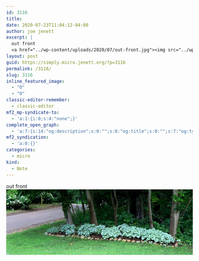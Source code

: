 ```yaml
---
id: 3116
title: 
date: 2020-07-23T11:04:12-04:00
author: joe jenett
excerpt: |
  out front
  <a href="../wp-content/uploads/2020/07/out-front.jpg"><img src="../wp-content/uploads/2020/07/out-front.jpg" alt="" width="1200" class="alignnone size-full wp-image-3115"></a>
layout: post
guid: https://simply.micro.jenett.org/?p=3116
permalink: /3116/
slug: 3116
inline_featured_image:
  - "0"
  - "0"
classic-editor-remember:
  - classic-editor
mf2_mp-syndicate-to:
  - 'a:1:{i:0;s:4:"none";}'
complete_open_graph:
  - 'a:7:{s:14:"og:description";s:0:"";s:8:"og:title";s:0:"";s:7:"og:type";s:0:"";s:12:"twitter:card";s:7:"summary";s:15:"twitter:creator";s:0:"";s:19:"twitter:description";s:0:"";s:8:"og:image";s:0:"";}'
mf2_syndication:
  - 'a:0:{}'
categories:
  - micro
kind:
  - Note
---
```

out front<br>
[<img src="../wp-content/uploads/2020/07/out-front.jpg" alt="">](../wp-content/uploads/2020/07/out-front.jpg)